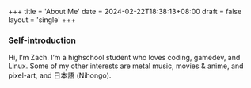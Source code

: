 +++
title = 'About Me'
date = 2024-02-22T18:38:13+08:00
draft = false
layout = 'single'
+++

### Self-introduction
Hi, I’m Zach. I’m a highschool student who loves coding, gamedev, and Linux. Some of my other interests are metal music, movies & anime, and pixel-art, and 日本語 (Nihongo).